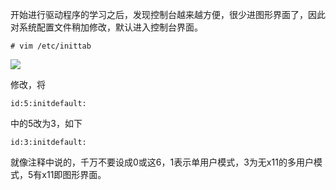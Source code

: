 <!---title:设置CentOS启动默认进入控制台而不是图形界面-->
<!---keywords:FPGA-->
<!---date:old-->

开始进行驱动程序的学习之后，发现控制台越来越方便，很少进图形界面了，因此对系统配置文件稍加修改，默认进入控制台界面。

```
# vim /etc/inittab
```

![][1]

修改，将

```
id:5:initdefault:
```

中的5改为3，如下

```
id:3:initdefault:
```

就像注释中说的，千万不要设成0或这6，1表示单用户模式，3为无x11的多用户模式，5有x11即图形界面。



[1]:../images/设置CentOS启动默认进入控制台而不是图形界面/1.jpg